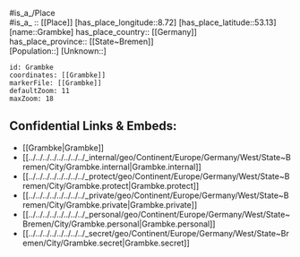 ﻿---
location: [53.13,8.72] 
mapzoom: [7,12] 
mapmarker: city 
type: City
tags:
- geo/City


SpocWebEntityId: 30537
isDeleted: false
confidential: public

---
#is_a_/Place  
#is_a_ :: [[Place]] 
[has_place_longitude::8.72] 
[has_place_latitude::53.13] 
[name::Grambke] 
has_place_country:: [[Germany]]  
has_place_province:: [[State~Bremen]]  
[Population::] 
[Unknown::] 


```leaflet
id: Grambke
coordinates: [[Grambke]] 
markerFile: [[Grambke]] 
defaultZoom: 11 
maxZoom: 18
```


## Confidential Links & Embeds: 
- [[Grambke|Grambke]]  
- [[../../../../../../../../_internal/geo/Continent/Europe/Germany/West/State~Bremen/City/Grambke.internal|Grambke.internal]] 
- [[../../../../../../../../_protect/geo/Continent/Europe/Germany/West/State~Bremen/City/Grambke.protect|Grambke.protect]] 
- [[../../../../../../../../_private/geo/Continent/Europe/Germany/West/State~Bremen/City/Grambke.private|Grambke.private]] 
- [[../../../../../../../../_personal/geo/Continent/Europe/Germany/West/State~Bremen/City/Grambke.personal|Grambke.personal]] 
- [[../../../../../../../../_secret/geo/Continent/Europe/Germany/West/State~Bremen/City/Grambke.secret|Grambke.secret]] 
